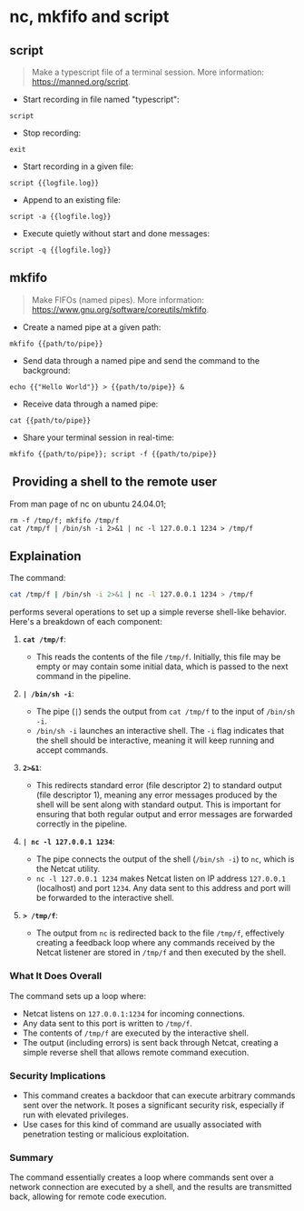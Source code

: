 # nc, mkfifo and script

## script

> Make a typescript file of a terminal session.
> More information: <https://manned.org/script>.

- Start recording in file named "typescript":

`script`

- Stop recording:

`exit`

- Start recording in a given file:

`script {{logfile.log}}`

- Append to an existing file:

`script -a {{logfile.log}}`

- Execute quietly without start and done messages:

`script -q {{logfile.log}}`

## mkfifo

> Make FIFOs (named pipes).
> More information: <https://www.gnu.org/software/coreutils/mkfifo>.

- Create a named pipe at a given path:

`mkfifo {{path/to/pipe}}`

- Send data through a named pipe and send the command to the background:

`echo {{"Hello World"}} > {{path/to/pipe}} &`

- Receive data through a named pipe:

`cat {{path/to/pipe}}`

- Share your terminal session in real-time:

`mkfifo {{path/to/pipe}}; script -f {{path/to/pipe}}`

##  Providing a shell to the remote user

From man page of nc on ubuntu 24.04.01;

```shell
rm -f /tmp/f; mkfifo /tmp/f
cat /tmp/f | /bin/sh -i 2>&1 | nc -l 127.0.0.1 1234 > /tmp/f
```

## Explaination

The command:

```bash
cat /tmp/f | /bin/sh -i 2>&1 | nc -l 127.0.0.1 1234 > /tmp/f
```

performs several operations to set up a simple reverse shell-like behavior. Here's a breakdown of each component:

1. **`cat /tmp/f`**:
   - This reads the contents of the file `/tmp/f`. Initially, this file may be empty or may contain some initial data, which is passed to the next command in the pipeline.

2. **`| /bin/sh -i`**:
   - The pipe (`|`) sends the output from `cat /tmp/f` to the input of `/bin/sh -i`.
   - `/bin/sh -i` launches an interactive shell. The `-i` flag indicates that the shell should be interactive, meaning it will keep running and accept commands.

3. **`2>&1`**:
   - This redirects standard error (file descriptor 2) to standard output (file descriptor 1), meaning any error messages produced by the shell will be sent along with standard output. This is important for ensuring that both regular output and error messages are forwarded correctly in the pipeline.

4. **`| nc -l 127.0.0.1 1234`**:
   - The pipe connects the output of the shell (`/bin/sh -i`) to `nc`, which is the Netcat utility.
   - `nc -l 127.0.0.1 1234` makes Netcat listen on IP address `127.0.0.1` (localhost) and port `1234`. Any data sent to this address and port will be forwarded to the interactive shell.

5. **`> /tmp/f`**:
   - The output from `nc` is redirected back to the file `/tmp/f`, effectively creating a feedback loop where any commands received by the Netcat listener are stored in `/tmp/f` and then executed by the shell.

### What It Does Overall

The command sets up a loop where:

- Netcat listens on `127.0.0.1:1234` for incoming connections.
- Any data sent to this port is written to `/tmp/f`.
- The contents of `/tmp/f` are executed by the interactive shell.
- The output (including errors) is sent back through Netcat, creating a simple reverse shell that allows remote command execution.

### Security Implications

- This command creates a backdoor that can execute arbitrary commands sent over the network. It poses a significant security risk, especially if run with elevated privileges.
- Use cases for this kind of command are usually associated with penetration testing or malicious exploitation.

### Summary

The command essentially creates a loop where commands sent over a network connection are executed by a shell, and the results are transmitted back, allowing for remote code execution.
